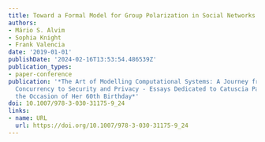 ```yaml
---
title: Toward a Formal Model for Group Polarization in Social Networks
authors:
- Mário S. Alvim
- Sophia Knight
- Frank Valencia
date: '2019-01-01'
publishDate: '2024-02-16T13:53:54.486539Z'
publication_types:
- paper-conference
publication: '*The Art of Modelling Computational Systems: A Journey from Logic and
  Concurrency to Security and Privacy - Essays Dedicated to Catuscia Palamidessi on
  the Occasion of Her 60th Birthday*'
doi: 10.1007/978-3-030-31175-9_24
links:
- name: URL
  url: https://doi.org/10.1007/978-3-030-31175-9_24
---
```

